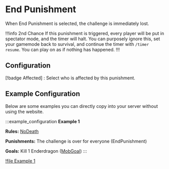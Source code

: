 # End Punishment

When End Punishment is selected, the challenge is immediately lost.

!!!info 2nd Chance
If this punishment is triggered, every player will be put in spectator mode, and the timer will halt. You can purposely ignore this, set your gamemode back to survival, and continue the timer with `/timer resume`. You can play on as if nothing has happened.
!!!

## Configuration

[!badge Affected]
:   Select who is affected by this punishment.

## Example Configuration

Below are some examples you can directly copy into your server without using the website.

:::example_configuration
**Example 1**

**Rules:** [NoDeath](../rules/noDeath.md)

**Punishments:** The challenge is over for everyone (EndPunishment)

**Goals:** Kill 1 Enderdragon ([MobGoal](../goals/mobGoal.md))
:::

[!file Example 1](../static/examples/no_death_end_challenge_mob_goal_1_ender_dragon.json)